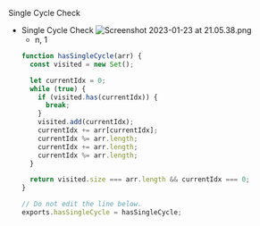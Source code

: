 Single Cycle Check

- Single Cycle Check
  ![Screenshot 2023-01-23 at 21.05.38.png](https://s3-us-west-2.amazonaws.com/secure.notion-static.com/c2397049-188b-4850-bc85-ee7586d51a86/Screenshot_2023-01-23_at_21.05.38.png)
  - n, 1
  ```jsx
  function hasSingleCycle(arr) {
    const visited = new Set();

    let currentIdx = 0;
    while (true) {
      if (visited.has(currentIdx)) {
        break;
      }
      visited.add(currentIdx);
      currentIdx += arr[currentIdx];
      currentIdx %= arr.length;
      currentIdx += arr.length;
      currentIdx %= arr.length;
    }

    return visited.size === arr.length && currentIdx === 0;
  }

  // Do not edit the line below.
  exports.hasSingleCycle = hasSingleCycle;
  ```
